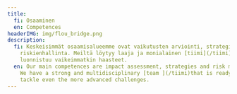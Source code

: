 ```yaml
---
title:
  fi: Osaaminen
  en: Competences
headerIMG: img/flou_bridge.png
description:
  fi: Keskeisimmät osaamisalueemme ovat vaikutusten arviointi, strategiat sekä
    riskienhallinta. Meiltä löytyy laaja ja monialainen [tiimi](/tiimi), jolta
    luonnistuu vaikeimmatkin haasteet.
  en: Our main competences are impact assessment, strategies and risk management.
    We have a strong and multidisciplinary [team ](/tiimi)that is ready to
    tackle even the more advanced challenges.
---
```

